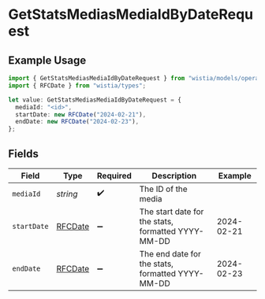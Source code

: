 # GetStatsMediasMediaIdByDateRequest

## Example Usage

```typescript
import { GetStatsMediasMediaIdByDateRequest } from "wistia/models/operations";
import { RFCDate } from "wistia/types";

let value: GetStatsMediasMediaIdByDateRequest = {
  mediaId: "<id>",
  startDate: new RFCDate("2024-02-21"),
  endDate: new RFCDate("2024-02-23"),
};
```

## Fields

| Field                                              | Type                                               | Required                                           | Description                                        | Example                                            |
| -------------------------------------------------- | -------------------------------------------------- | -------------------------------------------------- | -------------------------------------------------- | -------------------------------------------------- |
| `mediaId`                                          | *string*                                           | :heavy_check_mark:                                 | The ID of the media                                |                                                    |
| `startDate`                                        | [RFCDate](../../types/rfcdate.md)                  | :heavy_minus_sign:                                 | The start date for the stats, formatted YYYY-MM-DD | 2024-02-21                                         |
| `endDate`                                          | [RFCDate](../../types/rfcdate.md)                  | :heavy_minus_sign:                                 | The end date for the stats, formatted YYYY-MM-DD   | 2024-02-23                                         |
